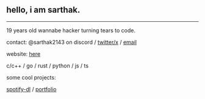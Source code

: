 ## hello, i am sarthak.
---

19 years old wannabe hacker turning tears to code.

contact: @sarthak2143 on discord / [twitter/x](https://x.com/sarthak2143) / [email](mailto:sarthaktomar2143@gmail.com)

website: [here](https://portfolio-sarthak2143s-projects.vercel.app/)

c/c++ / go / rust / python / js / ts

some cool projects:

[spotify-dl](https://github.com/Sarthak2143/spotify-dl) / [portfolio](https://github.com/Sarthak2143/portfolio)
